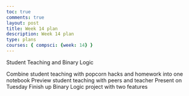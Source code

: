 ```yaml
---
toc: true 
comments: true 
layout: post 
title: Week 14 plan
description: Week 14 plan
type: plans
courses: { compsci: {week: 14} } 
---
```




Student Teaching and Binary Logic

Combine student teaching with popcorn hacks and homework into one notebook
Preview student teaching with peers and teacher
Present on Tuesday
Finish up Binary Logic project with two features